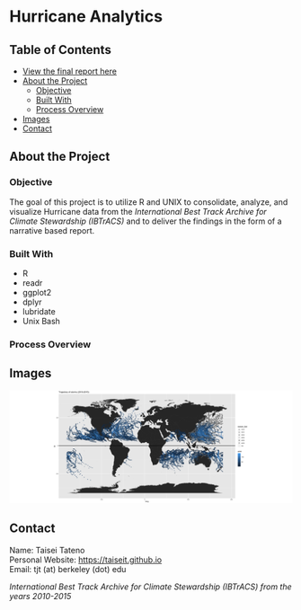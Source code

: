 # Hurricane Analytics

## Table of Contents

* <a href="https://github.com/taiseit/Hurricane-Analytics/blob/master/report/storms-taisei-tateno.md">View the final report here</a>
* [About the Project](#about-the-project)
  * [Objective](#objective)
  * [Built With](#built-with)
  * [Process Overview](#process-overview)
* [Images](#images)
* [Contact](#contact)
  
## About the Project

### Objective
The goal of this project is to utilize R and UNIX to consolidate, analyze, and visualize Hurricane data from the _International Best Track Archive for Climate Stewardship (IBTrACS)_ and to deliver the findings in the form of a narrative based report.

### Built With
* R
* readr
* ggplot2
* dplyr
* lubridate
* Unix Bash

### Process Overview

## Images
<img src="images/map-all-storms.png"></img> <br>

## Contact
Name: Taisei Tateno <br>
Personal Website: https://taiseit.github.io <br> 
Email: tjt (at) berkeley (dot) edu <br>
  

_International Best Track Archive for Climate Stewardship (IBTrACS) from the years 2010-2015_

